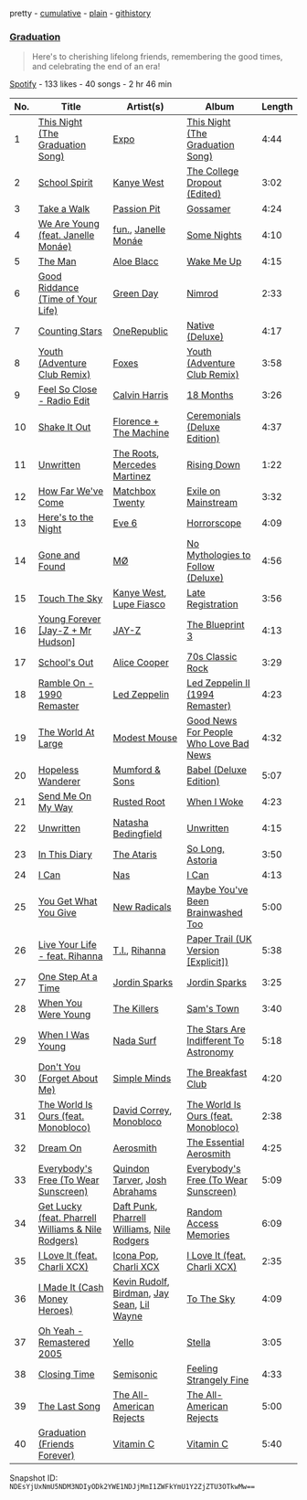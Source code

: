 pretty - [cumulative](/playlists/cumulative/5pxi1UkDk0BbUPDTPjmi4v.md) - [plain](/playlists/plain/5pxi1UkDk0BbUPDTPjmi4v) - [githistory](https://github.githistory.xyz/mackorone/spotify-playlist-archive/blob/main/playlists/plain/5pxi1UkDk0BbUPDTPjmi4v)

### [Graduation](https://open.spotify.com/playlist/5pxi1UkDk0BbUPDTPjmi4v)

> Here's to cherishing lifelong friends, remembering the good times, and celebrating the end of an era!

[Spotify](https://open.spotify.com/user/spotify) - 133 likes - 40 songs - 2 hr 46 min

| No. | Title | Artist(s) | Album | Length |
|---|---|---|---|---|
| 1 | [This Night \(The Graduation Song\)](https://open.spotify.com/track/5pwEM77tECkOCY0qSnzi96) | [Expo](https://open.spotify.com/artist/2CzN3HKHAGqFbKuGdVzVNZ) | [This Night \(The Graduation Song\)](https://open.spotify.com/album/2r4nNptMyml8kOnmzPFsvW) | 4:44 |
| 2 | [School Spirit](https://open.spotify.com/track/7pfZG6MftdOkFmWkOfl69d) | [Kanye West](https://open.spotify.com/artist/5K4W6rqBFWDnAN6FQUkS6x) | [The College Dropout \(Edited\)](https://open.spotify.com/album/0bSrRp502dZKkpwZa9F1MY) | 3:02 |
| 3 | [Take a Walk](https://open.spotify.com/track/4Sfa7hdVkqlM8UW5LsSY3F) | [Passion Pit](https://open.spotify.com/artist/7gjAu1qr5C2grXeQFFOGeh) | [Gossamer](https://open.spotify.com/album/14JU5SskmcyckE5I8PY6lv) | 4:24 |
| 4 | [We Are Young \(feat\. Janelle Monáe\)](https://open.spotify.com/track/7a86XRg84qjasly9f6bPSD) | [fun.](https://open.spotify.com/artist/5nCi3BB41mBaMH9gfr6Su0), [Janelle Monáe](https://open.spotify.com/artist/6ueGR6SWhUJfvEhqkvMsVs) | [Some Nights](https://open.spotify.com/album/7iycyHwOW2plljYIK6I1Zo) | 4:10 |
| 5 | [The Man](https://open.spotify.com/track/1PxTFIjG0IjuQDILHr4bXJ) | [Aloe Blacc](https://open.spotify.com/artist/0id62QV2SZZfvBn9xpmuCl) | [Wake Me Up](https://open.spotify.com/album/0if482kUiC3keYicipOGMh) | 4:15 |
| 6 | [Good Riddance \(Time of Your Life\)](https://open.spotify.com/track/6ORqU0bHbVCRjXm9AjyHyZ) | [Green Day](https://open.spotify.com/artist/7oPftvlwr6VrsViSDV7fJY) | [Nimrod](https://open.spotify.com/album/3x2uer6Xh0d5rF8toWpRDA) | 2:33 |
| 7 | [Counting Stars](https://open.spotify.com/track/1fh2TfUOtOoXEE8qQynYEC) | [OneRepublic](https://open.spotify.com/artist/5Pwc4xIPtQLFEnJriah9YJ) | [Native \(Deluxe\)](https://open.spotify.com/album/0G0vIGvVlJ3MtXunjqrbMY) | 4:17 |
| 8 | [Youth \(Adventure Club Remix\)](https://open.spotify.com/track/4n0isQrD9b9lOoSs7zKogy) | [Foxes](https://open.spotify.com/artist/7qRll6DYV06u2VuRPAVqug) | [Youth \(Adventure Club Remix\)](https://open.spotify.com/album/1gL6nx5KkeXNXJxaIvKVk7) | 3:58 |
| 9 | [Feel So Close \- Radio Edit](https://open.spotify.com/track/1gihuPhrLraKYrJMAEONyc) | [Calvin Harris](https://open.spotify.com/artist/7CajNmpbOovFoOoasH2HaY) | [18 Months](https://open.spotify.com/album/7w19PFbxAjwZ7UVNp9z0uT) | 3:26 |
| 10 | [Shake It Out](https://open.spotify.com/track/4lY95OMGb9WxP6IYut64ir) | [Florence + The Machine](https://open.spotify.com/artist/1moxjboGR7GNWYIMWsRjgG) | [Ceremonials \(Deluxe Edition\)](https://open.spotify.com/album/5SxudoALxEAVh9l83kSebx) | 4:37 |
| 11 | [Unwritten](https://open.spotify.com/track/0RnfaaA6SvVvBoZzIQ6pzT) | [The Roots](https://open.spotify.com/artist/78xUyw6FkVZrRAtziFdtdu), [Mercedes Martinez](https://open.spotify.com/artist/0IoH4QacS511QCu8Q08hj1) | [Rising Down](https://open.spotify.com/album/0sbolWcuxEasiY5sgNJD5X) | 1:22 |
| 12 | [How Far We've Come](https://open.spotify.com/track/0gbLfFlEyVHiKzlZIb0gce) | [Matchbox Twenty](https://open.spotify.com/artist/3Ngh2zDBRPEriyxQDAMKd1) | [Exile on Mainstream](https://open.spotify.com/album/0oFlNGmGpsFvvhBgnNPirh) | 3:32 |
| 13 | [Here's to the Night](https://open.spotify.com/track/4tgeQrPu5xkrnwErym2JsJ) | [Eve 6](https://open.spotify.com/artist/4Eqd24yS5YcxI8b6Xfuwr8) | [Horrorscope](https://open.spotify.com/album/2aO4ZbunEAG1iaw45Aiosv) | 4:09 |
| 14 | [Gone and Found](https://open.spotify.com/track/7bwugdPu3uLLy88PdEdgjK) | [MØ](https://open.spotify.com/artist/0bdfiayQAKewqEvaU6rXCv) | [No Mythologies to Follow \(Deluxe\)](https://open.spotify.com/album/13xRSfodlL3UtG3xSyL8u2) | 4:56 |
| 15 | [Touch The Sky](https://open.spotify.com/track/6mxyfdyF4LD7PctU3UNyjF) | [Kanye West](https://open.spotify.com/artist/5K4W6rqBFWDnAN6FQUkS6x), [Lupe Fiasco](https://open.spotify.com/artist/01QTIT5P1pFP3QnnFSdsJf) | [Late Registration](https://open.spotify.com/album/4GRDFQ9HRoO0by8H0r2a3I) | 3:56 |
| 16 | [Young Forever \[Jay\-Z + Mr Hudson\]](https://open.spotify.com/track/7nmArpOotJ431XYlJXI1vy) | [JAY\-Z](https://open.spotify.com/artist/3nFkdlSjzX9mRTtwJOzDYB) | [The Blueprint 3](https://open.spotify.com/album/03JboE7JdI2P2lZjzVFjUP) | 4:13 |
| 17 | [School's Out](https://open.spotify.com/track/4a9n3fDqGsV56Bjel7slWk) | [Alice Cooper](https://open.spotify.com/artist/3EhbVgyfGd7HkpsagwL9GS) | [70s Classic Rock](https://open.spotify.com/album/4LMCyx911631WjwnTs1DDN) | 3:29 |
| 18 | [Ramble On \- 1990 Remaster](https://open.spotify.com/track/3MODES4TNtygekLl146Dxd) | [Led Zeppelin](https://open.spotify.com/artist/36QJpDe2go2KgaRleHCDTp) | [Led Zeppelin II \(1994 Remaster\)](https://open.spotify.com/album/70lQYZtypdCALtFVlQAcvx) | 4:23 |
| 19 | [The World At Large](https://open.spotify.com/track/5op53ANI4exiWqFHKuwWxd) | [Modest Mouse](https://open.spotify.com/artist/1yAwtBaoHLEDWAnWR87hBT) | [Good News For People Who Love Bad News](https://open.spotify.com/album/0TGTGuc2vXv6ZECoAf52N0) | 4:32 |
| 20 | [Hopeless Wanderer](https://open.spotify.com/track/2MyqLgJ8Ek3ElMJlFu9G3K) | [Mumford & Sons](https://open.spotify.com/artist/3gd8FJtBJtkRxdfbTu19U2) | [Babel \(Deluxe Edition\)](https://open.spotify.com/album/1SKwteICgxOCIoqtCUqpR6) | 5:07 |
| 21 | [Send Me On My Way](https://open.spotify.com/track/6XK6Zw6JkFsHXzAcMWNiIr) | [Rusted Root](https://open.spotify.com/artist/2M3vnW1p5w4uPRkLYTbvdB) | [When I Woke](https://open.spotify.com/album/2LjYjQN5yVZYiZNDIVIKDf) | 4:23 |
| 22 | [Unwritten](https://open.spotify.com/track/4yMoRDq0mtu2QfTiAsOaP5) | [Natasha Bedingfield](https://open.spotify.com/artist/7o95ZoZt5ZYn31e9z1Hc0a) | [Unwritten](https://open.spotify.com/album/7lZ4XO8tuSG2AyGs0RKxhS) | 4:15 |
| 23 | [In This Diary](https://open.spotify.com/track/3B9W8NK6FiaNZCZFIzLdwo) | [The Ataris](https://open.spotify.com/artist/3LC8PXXgk7YtAIobtjSdNi) | [So Long, Astoria](https://open.spotify.com/album/6prPsuR3shSCqcxPB84dkg) | 3:50 |
| 24 | [I Can](https://open.spotify.com/track/3OCWwWabIuZcKdAhNGc77M) | [Nas](https://open.spotify.com/artist/20qISvAhX20dpIbOOzGK3q) | [I Can](https://open.spotify.com/album/18leL0QHzUIRI1110jyfG3) | 4:13 |
| 25 | [You Get What You Give](https://open.spotify.com/track/1Cwsd5xI8CajJz795oy4XF) | [New Radicals](https://open.spotify.com/artist/0Grjlu7ncIuCaSYvCs9fcd) | [Maybe You've Been Brainwashed Too](https://open.spotify.com/album/13btXEnBerpA1UjIVtsMAR) | 5:00 |
| 26 | [Live Your Life \- feat\. Rihanna](https://open.spotify.com/track/6Ldj81kZ3F1kt7RMEBJfPw) | [T.I.](https://open.spotify.com/artist/4OBJLual30L7gRl5UkeRcT), [Rihanna](https://open.spotify.com/artist/5pKCCKE2ajJHZ9KAiaK11H) | [Paper Trail \(UK Version \[Explicit\]\)](https://open.spotify.com/album/60xROKXShJhHxv1hhJkVi0) | 5:38 |
| 27 | [One Step At a Time](https://open.spotify.com/track/5o4W6yWSJD9e9Ea8YC9WjF) | [Jordin Sparks](https://open.spotify.com/artist/2AQjGvtT0pFYfxR3neFcvz) | [Jordin Sparks](https://open.spotify.com/album/6JCNOvp9UeMrFuXwNW0JW6) | 3:25 |
| 28 | [When You Were Young](https://open.spotify.com/track/70wYA8oYHoMzhRRkARoMhU) | [The Killers](https://open.spotify.com/artist/0C0XlULifJtAgn6ZNCW2eu) | [Sam's Town](https://open.spotify.com/album/4o3RJndRhHxkieQzQGhmbw) | 3:40 |
| 29 | [When I Was Young](https://open.spotify.com/track/0a2GDq8IJALkj6RLPGieaq) | [Nada Surf](https://open.spotify.com/artist/11zHPjHnZN0ACA50rSnTcy) | [The Stars Are Indifferent To Astronomy](https://open.spotify.com/album/6V8jRx96VyVtrGmoovIghx) | 5:18 |
| 30 | [Don't You \(Forget About Me\)](https://open.spotify.com/track/6yEAAIEHu4GcUFptg5W9kI) | [Simple Minds](https://open.spotify.com/artist/6hN9F0iuULZYWXppob22Aj) | [The Breakfast Club](https://open.spotify.com/album/2yrEJ5xNvTdEEFuTtcku9M) | 4:20 |
| 31 | [The World Is Ours \(feat\. Monobloco\)](https://open.spotify.com/track/6lyyaNes11kJLrhlPmtF3P) | [David Correy](https://open.spotify.com/artist/73Tg5BxH6c3D3C6qIrkrmB), [Monobloco](https://open.spotify.com/artist/4EU2koSlyxLmiyslykCis5) | [The World Is Ours \(feat\. Monobloco\)](https://open.spotify.com/album/4hjQKBMsRnf9wyVRrHpE0p) | 2:38 |
| 32 | [Dream On](https://open.spotify.com/track/07KHJvlYBeQVqrmifTEqEp) | [Aerosmith](https://open.spotify.com/artist/7Ey4PD4MYsKc5I2dolUwbH) | [The Essential Aerosmith](https://open.spotify.com/album/0YlgzYfI3a1OrGBBN0wWTG) | 4:25 |
| 33 | [Everybody's Free \(To Wear Sunscreen\)](https://open.spotify.com/track/1TQ6a2NEA8LmKfgf0yeBvT) | [Quindon Tarver](https://open.spotify.com/artist/0dfkF1i9s8ZyOAKbV572T7), [Josh Abrahams](https://open.spotify.com/artist/2C18qcP3k1dkMJpByV6rZX) | [Everybody's Free \(To Wear Sunscreen\)](https://open.spotify.com/album/30NOuZiJRlawF26dmWVaJo) | 5:09 |
| 34 | [Get Lucky \(feat\. Pharrell Williams & Nile Rodgers\)](https://open.spotify.com/track/69kOkLUCkxIZYexIgSG8rq) | [Daft Punk](https://open.spotify.com/artist/4tZwfgrHOc3mvqYlEYSvVi), [Pharrell Williams](https://open.spotify.com/artist/2RdwBSPQiwcmiDo9kixcl8), [Nile Rodgers](https://open.spotify.com/artist/3yDIp0kaq9EFKe07X1X2rz) | [Random Access Memories](https://open.spotify.com/album/4m2880jivSbbyEGAKfITCa) | 6:09 |
| 35 | [I Love It \(feat\. Charli XCX\)](https://open.spotify.com/track/3VZQshi4COChhXaz7cLP02) | [Icona Pop](https://open.spotify.com/artist/1VBflYyxBhnDc9uVib98rw), [Charli XCX](https://open.spotify.com/artist/25uiPmTg16RbhZWAqwLBy5) | [I Love It \(feat\. Charli XCX\)](https://open.spotify.com/album/5hf74KpfuwSJXVs85k3dVI) | 2:35 |
| 36 | [I Made It \(Cash Money Heroes\)](https://open.spotify.com/track/6H2wnX7ytNeCKERIVqCwgs) | [Kevin Rudolf](https://open.spotify.com/artist/0Chxmm4XMM87mJOHvyiUzL), [Birdman](https://open.spotify.com/artist/35sCXuy5gN6Or69rZ9vqBs), [Jay Sean](https://open.spotify.com/artist/4pADjHPWyrlAF0FA7joK2H), [Lil Wayne](https://open.spotify.com/artist/55Aa2cqylxrFIXC767Z865) | [To The Sky](https://open.spotify.com/album/09z9vmYEO8levsGRqEgg8P) | 4:09 |
| 37 | [Oh Yeah \- Remastered 2005](https://open.spotify.com/track/42SYMWISn7xUpTNPLw9V5E) | [Yello](https://open.spotify.com/artist/3xgj17ZsWxxU86S4qlWvOi) | [Stella](https://open.spotify.com/album/6FkITDf23iOvE8DRhrhWM0) | 3:05 |
| 38 | [Closing Time](https://open.spotify.com/track/087OBLtoeS3Q6j0k6tMNAI) | [Semisonic](https://open.spotify.com/artist/1TqQi97nqeiuOJrIFv5Sw0) | [Feeling Strangely Fine](https://open.spotify.com/album/10EiZk1JUeEcIVXHdYkrGp) | 4:33 |
| 39 | [The Last Song](https://open.spotify.com/track/1agT1o2mpJ3GHusAE8q0FX) | [The All\-American Rejects](https://open.spotify.com/artist/3vAaWhdBR38Q02ohXqaNHT) | [The All\-American Rejects](https://open.spotify.com/album/6sPphURA5x4AkQXudmstAi) | 5:00 |
| 40 | [Graduation \(Friends Forever\)](https://open.spotify.com/track/45V4Mk7vZV2b9JfSWuUX9m) | [Vitamin C](https://open.spotify.com/artist/3OsUvoKmZA2gw8rETtxGlz) | [Vitamin C](https://open.spotify.com/album/1LbkPqgfdATHN9nonNp1np) | 5:40 |

Snapshot ID: `NDEsYjUxNmU5NDM3NDIyODk2YWE1NDJjMmI1ZWFkYmU1Y2ZjZTU3OTkwMw==`
